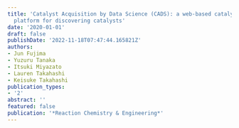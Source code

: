 ```yaml
---
title: 'Catalyst Acquisition by Data Science (CADS): a web-based catalyst informatics
  platform for discovering catalysts'
date: '2020-01-01'
draft: false
publishDate: '2022-11-18T07:47:44.165821Z'
authors:
- Jun Fujima
- Yuzuru Tanaka
- Itsuki Miyazato
- Lauren Takahashi
- Keisuke Takahashi
publication_types:
- '2'
abstract: ''
featured: false
publication: '*Reaction Chemistry & Engineering*'
---
```


